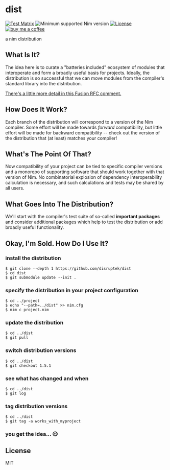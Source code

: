 # dist

[![Test Matrix](https://github.com/disruptek/dist/workflows/CI/badge.svg?branch=1.4.3)](https://github.com/disruptek/dist/actions?query=workflow%3ACI)
![Minimum supported Nim version](https://img.shields.io/badge/nim-1.4.3%2B-informational?style=flat&logo=nim)
[![License](https://img.shields.io/github/license/disruptek/dist?style=flat)](#license)
[![buy me a coffee](https://img.shields.io/badge/donate-buy%20me%20a%20coffee-orange.svg)](https://www.buymeacoffee.com/disruptek)

a nim distribution

## What Is It?

The idea here is to curate a "batteries included" ecosystem of modules that
interoperate and form a broadly useful basis for projects. Ideally, the
distribution is so successful that we can move modules from the compiler's
standard library into the distribution.

[There's a little more detail in this Fusion RFC comment.](https://github.com/nim-lang/RFCs/issues/310#issuecomment-754130821)

## How Does It Work?

Each branch of the distribution will correspond to a version of the Nim
compiler. Some effort will be made towards *forward* compatibility, but little
effort will be made for backward compatibility -- check out the version of the
distribution that (at least) matches your compiler!

## What's The Point Of That?

Now compatibility of your project can be tied to specific compiler versions and
a monorepo of supporting software that should work together with that version
of Nim. No combinatorial explosion of dependency interoperability calculation
is necessary, and such calculations and tests may be shared by all users.

## What Goes Into The Distribution?

We'll start with the compiler's test suite of so-called **important packages**
and consider additional packages which help to test the distribution or add
broadly useful functionality.

## Okay, I'm Sold.  How Do I Use It?

### install the distribution
```
$ git clone --depth 1 https://github.com/disruptek/dist
$ cd dist
$ git submodule update --init .
```

### specify the distribution in your project configuration
```
$ cd ../project
$ echo "--path=../dist" >> nim.cfg
$ nim c project.nim
```

### update the distribution
```
$ cd ../dist
$ git pull
```

### switch distribution versions
```
$ cd ../dist
$ git checkout 1.5.1
```

### see what has changed and when
```
$ cd ../dist
$ git log
```

### tag distribution versions
```
$ cd ../dist
$ git tag -a works_with_myproject
```

### you get the idea... 😉

## License
MIT
